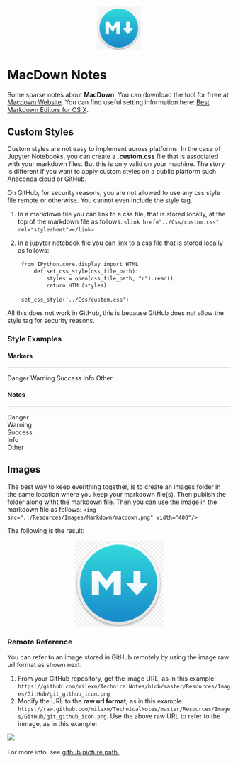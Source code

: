 <link href="../Css/custom.css" rel="stylesheet"></link> 
<div align="center">
<img src="../Resources/Images/Markdown/macdown.png" align="center" width="100"/>
</div>

# MacDown Notes
Some sparse notes about **MacDown**. 
You can download the tool for frree at [Macdown Website](http://macdown.uranusjr.com "Title").
You can find useful setting information here: [Best Markdown Editors for OS X](https://www.raywenderlich.com/119949/top-five-markdown-editors). 


## Custom Styles 
Custom styles are not easy to implement across platforms. In the case of Jupyter Notebooks, you can create a **.custom.css** file that is associated with your markdown files. But this is only valid on your machine. 
The story is different if you want to apply custom styles on a public platform such Anaconda cloud or GitHub.

On GitHub, for security reasons, you are not allowed to use any css style file remote or otherwise. You cannot even include the style tag. 

1. In a markdown file you can link to a css file,  that is stored locally, at the top of the markdown file as follows:
`<link href="../Css/custom.css" rel="stylesheet"></link>`
1. In a jupyter notebook file you can link to a css file that is stored locally as follows:

		from IPython.core.display import HTML
			def set_css_style(css_file_path):
				styles = open(css_file_path, "r").read()
				return HTML(styles)

		set_css_style('../Css/custom.css')

<div class="danger">All this does not work in GitHub, this is because GitHub does not allow the style tag for security reasons. </div>

### Style Examples

#### Markers
***
<span class="m_danger">Danger</span> 
<span class="m_warning">Warning</span>
<span class="m_success">Success</span> 
<span class="m_info">Info</span>
<span class="m_other">Other</span>


#### Notes
***
<div class="danger">Danger</div>
<div class="warning">Warning</div>
<div class="success">Success</div>
<div class="info">Info</div>
<div class="other">Other</div>


## Images
The best way to keep everithing together, is to create an images folder in the same location where you keep your markdown file(s). Then publish the folder along witht the markdown file.
Then you can use the image in the markdown file as follows: 
`<img src="../Resources/Images/Markdown/macdown.png" width="400"/>`  

The following is the result:

<div align="center">
<img src="../Resources/Images/Markdown/macdown.png" align="center" width="200"/>
</div>


### Remote Reference
You can refer to an image stored in GitHub remotely by using the image raw url format as shown next.

1. From your GitHub repository, get the image URL, as in this example: `https://github.com/milexm/TechnicalNotes/blob/master/Resources/Images/GitHub/git_github_icon.png`
1. Modify the URL to the **raw url format**, as in this example: `https://raw.github.com/milexm/TechnicalNotes/master/Resources/Images/GitHub/git_github_icon.png`. 
Use the above raw URL to refer to the inmage, as in this example: 

<img src="https://raw.github.com/milexm/TechnicalNotes/master/Resources/Images/GitHub/git_github_icon.png"/>


For more info, see [github picture path
](https://stackoverflow.com/questions/10935763/github-picture-path). 
  